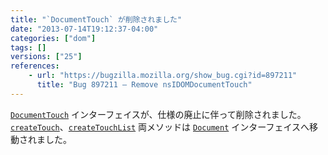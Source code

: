 ```yaml
---
title: "`DocumentTouch` が削除されました"
date: "2013-07-14T19:12:37-04:00"
categories: ["dom"]
tags: []
versions: ["25"]
references:
    - url: "https://bugzilla.mozilla.org/show_bug.cgi?id=897211"
      title: "Bug 897211 – Remove nsIDOMDocumentTouch"
---
```

[`DocumentTouch`](https://developer.mozilla.org/docs/Web/API/DocumentTouch) インターフェイスが、仕様の廃止に伴って削除されました。[`createTouch`](https://developer.mozilla.org/docs/Web/API/DocumentTouch.createTouch)、[`createTouchList`](https://developer.mozilla.org/docs/Web/API/DocumentTouch.createTouchList) 両メソッドは [`Document`](https://developer.mozilla.org/docs/Web/API/Document) インターフェイスへ移動されました。
